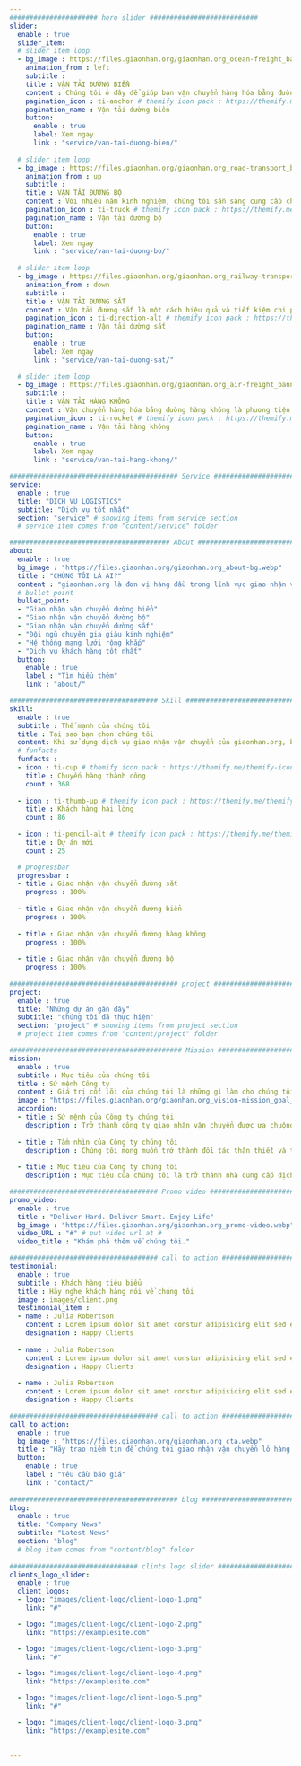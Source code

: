 ```yaml
---
###################### hero slider ###########################
slider:
  enable : true
  slider_item:
  # slider item loop
  - bg_image : https://files.giaonhan.org/giaonhan.org_ocean-freight_banner_slider.webp
    animation_from : left
    subtitle : 
    title : VẬN TẢI ĐƯỜNG BIỂN
    content : Chúng tôi ở đây để giúp bạn vận chuyển hàng hóa bằng đường biển đi khắp thế giới một cách dễ dàng. Tối ưu hóa quá trình vận chuyển bằng đường biển của bạn bằng cách tiếp cận thêm nguồn lực và mức giá cạnh tranh thông qua các liên minh vận tải biển lớn mạnh của chúng tôi.
    pagination_icon : ti-anchor # themify icon pack : https://themify.me/themify-icons
    pagination_name : Vận tải đường biển
    button:
      enable : true
      label: Xem ngay
      link : "service/van-tai-duong-bien/"
      
  # slider item loop
  - bg_image : https://files.giaonhan.org/giaonhan.org_road-transport_banner_slider.webp
    animation_from : up
    subtitle : 
    title : VẬN TẢI ĐƯỜNG BỘ
    content : Với nhiều năm kinh nghiệm, chúng tôi sẵn sàng cung cấp cho khách hàng các dịch vụ vận chuyển bằng đường bộ theo yêu cầu an toàn, hiệu quả và nhanh chóng...
    pagination_icon : ti-truck # themify icon pack : https://themify.me/themify-icons
    pagination_name : Vận tải đường bộ
    button:
      enable : true
      label: Xem ngay
      link : "service/van-tai-duong-bo/"
      
  # slider item loop
  - bg_image : https://files.giaonhan.org/giaonhan.org_railway-transport_banner_slider.webp
    animation_from : down
    subtitle : 
    title : VẬN TẢI ĐƯỜNG SẮT
    content : Vận tải đường sắt là một cách hiệu quả và tiết kiệm chi phí để vận chuyển hàng hóa cho doanh nghiệp của bạn
    pagination_icon : ti-direction-alt # themify icon pack : https://themify.me/themify-icons
    pagination_name : Vận tải đường sắt
    button:
      enable : true
      label: Xem ngay
      link : "service/van-tai-duong-sat/"
      
  # slider item loop
  - bg_image : https://files.giaonhan.org/giaonhan.org_air-freight_banner_slider.webp
    subtitle : 
    title : VẬN TẢI HÀNG KHÔNG
    content : Vận chuyển hàng hóa bằng đường hàng không là phương tiện vận chuyển hàng hóa mới nhất và đã tạo ra bước tiến vượt bậc cho lĩnh vực hậu cần. Ngày nay, nó đã trở thành một trong những phương tiện vận chuyển hàng hóa phổ biến nhất cho mục đích thương mại.
    pagination_icon : ti-rocket # themify icon pack : https://themify.me/themify-icons
    pagination_name : Vận tải hàng không
    button:
      enable : true
      label: Xem ngay
      link : "service/van-tai-hang-khong/"

########################################## Service ####################################
service:
  enable : true
  title: "DỊCH VỤ LOGISTICS"
  subtitle: "Dịch vụ tốt nhất"
  section: "service" # showing items from service section
  # service item comes from "content/service" folder

######################################## About #########################################
about:
  enable : true
  bg_image : "https://files.giaonhan.org/giaonhan.org_about-bg.webp"
  title : "CHÚNG TÔI LÀ AI?"
  content : "giaonhan.org là đơn vị hàng đầu trong lĩnh vực giao nhận vận chuyển, Logistics, xuất nhập khẩu, thủ tục hải quan..."
  # bullet point
  bullet_point:
  - "Giao nhận vận chuyển đường biển"
  - "Giao nhận vận chuyển đường bộ"
  - "Giao nhận vận chuyển đường sắt"
  - "Đội ngũ chuyên gia giàu kinh nghiệm"
  - "Hệ thống mạng lưới rộng khắp"
  - "Dịch vụ khách hàng tốt nhất"
  button:
    enable : true
    label : "Tìm hiểu thêm"
    link : "about/"

##################################### Skill ##############################################
skill:
  enable : true
  subtitle : Thế mạnh của chúng tôi
  title : Tại sao bạn chọn chúng tôi
  content: Khi sử dụng dịch vụ giao nhận vận chuyển của giaonhan.org, bạn sẽ tận hưởng những lợi ích vượt trội.<br> Vận tải đường biển của chúng tôi đảm bảo khả năng vận chuyển hàng lớn, đáng tin cậy và tiết kiệm chi phí.<br> Vận tải đường bộ của chúng tôi mang lại sự linh hoạt và tiện lợi, với đội ngũ lái xe chuyên nghiệp và xe tải hiện đại.<br> Vận tải đường sắt của chúng tôi đảm bảo tốc độ và hiệu quả, sử dụng các tuyến đường sắt quan trọng.<br> Dịch vụ vận tải đường hàng không của chúng tôi đáp ứng nhanh chóng và đáng tin cậy cho việc giao nhận hàng hóa quốc tế.<br> Với chất lượng dịch vụ tốt và sự chuyên nghiệp, giaonhan.org là đối tác đáng tin cậy cho nhu cầu vận chuyển hàng hóa của bạn.
  # funfacts
  funfacts :
  - icon : ti-cup # themify icon pack : https://themify.me/themify-icons
    title : Chuyến hàng thành công
    count : 368
    
  - icon : ti-thumb-up # themify icon pack : https://themify.me/themify-icons
    title : Khách hàng hài lòng
    count : 86
    
  - icon : ti-pencil-alt # themify icon pack : https://themify.me/themify-icons
    title : Dự án mới
    count : 25

  # progressbar
  progressbar : 
  - title : Giao nhận vận chuyển đường sắt
    progress : 100%
    
  - title : Giao nhận vận chuyển đường biển
    progress : 100%
    
  - title : Giao nhận vận chuyển đường hàng không
    progress : 100%
    
  - title : Giao nhận vận chuyển đường bộ
    progress : 100%
      
########################################## project ####################################
project:
  enable : true
  title: "Những dự án gần đây"
  subtitle: "chúng tôi đã thực hiện"
  section: "project" # showing items from project section
  # project item comes from "content/project" folder

########################################### Mission ###################################
mission:
  enable : true
  subtitle : Mục tiêu của chúng tôi
  title : Sứ mệnh Công ty
  content : Giá trị cốt lõi của chúng tôi là những gì làm cho chúng tôi trở nên độc đáo, thúc đẩy văn hóa của chúng tôi và tạo ra sự khác biệt trong cách chúng tôi kinh doanh và phục vụ khách hàng của mình.
  image : "https://files.giaonhan.org/giaonhan.org_vision-mission_goal_img.webp"
  accordion:
  - title : Sứ mệnh của Công ty chúng tôi
    description : Trở thành công ty giao nhận vận chuyển được ưa chuộng hàng đầu – áp dụng kinh nghiệm chuyên môn, chất lượng dịch vụ và đổi mới để tạo ra sự tăng trưởng bền vững cho doanh nghiệp và xã hội.
    
  - title : Tầm nhìn của Công ty chúng tôi
    description : Chúng tôi mong muốn trở thành đối tác thân thiết và tin cậy của các công ty, giúp họ có được lợi thế cạnh tranh bền vững, thông qua các giải pháp giao nhận vận chuyển để đưa sản phẩm của họ ra thị trường một cách nhanh chóng, hiệu quả và an toàn.
    
  - title : Mục tiêu của Công ty chúng tôi
    description : Mục tiêu của chúng tôi là trở thành nhà cung cấp dịch vụ logistics hàng đầu tại Việt Nam.

##################################### Promo video ####################################
promo_video:
  enable : true
  title : "Deliver Hard. Deliver Smart. Enjoy Life"
  bg_image : "https://files.giaonhan.org/giaonhan.org_promo-video.webp"
  video_URL : "#" # put video url at #
  video_title : "Khám phá thêm về chúng tôi."

##################################### call to action #################################
testimonial:
  enable : true
  subtitle : Khách hàng tiêu biểu
  title : Hãy nghe khách hàng nói về chúng tôi
  image : images/client.png
  testimonial_item :
  - name : Julia Robertson
    content : Lorem ipsum dolor sit amet constur adipisicing elit sed eiusmtempor incid sed dolore magna aliqu enim minim veniam quis nostrud exercittion ullamco labo ris nisi aliquip excepteur.
    designation : Happy Clients
    
  - name : Julia Robertson
    content : Lorem ipsum dolor sit amet constur adipisicing elit sed eiusmtempor incid sed dolore magna aliqu enim minim veniam quis nostrud exercittion ullamco labo ris nisi aliquip excepteur.
    designation : Happy Clients
    
  - name : Julia Robertson
    content : Lorem ipsum dolor sit amet constur adipisicing elit sed eiusmtempor incid sed dolore magna aliqu enim minim veniam quis nostrud exercittion ullamco labo ris nisi aliquip excepteur.
    designation : Happy Clients

##################################### call to action #################################
call_to_action:
  enable : true
  bg_image : "https://files.giaonhan.org/giaonhan.org_cta.webp"
  title : "Hãy trao niềm tin để chúng tôi giao nhận vận chuyển lô hàng của bạn và nhận lại sự hài lòng tuyệt đối"
  button:
    enable : true
    label : "Yêu cầu báo giá"
    link : "contact/"
      
########################################## blog ####################################
blog:
  enable : true
  title: "Company News"
  subtitle: "Latest News"
  section: "blog"
  # blog item comes from "content/blog" folder
  
################################ clints logo slider ################################
clients_logo_slider:
  enable : true
  client_logos:
  - logo: "images/client-logo/client-logo-1.png"
    link: "#"

  - logo: "images/client-logo/client-logo-2.png"
    link: "https://examplesite.com"

  - logo: "images/client-logo/client-logo-3.png"
    link: "#"

  - logo: "images/client-logo/client-logo-4.png"
    link: "https://examplesite.com"

  - logo: "images/client-logo/client-logo-5.png"
    link: "#"

  - logo: "images/client-logo/client-logo-3.png"
    link: "https://examplesite.com"

    
---
```

